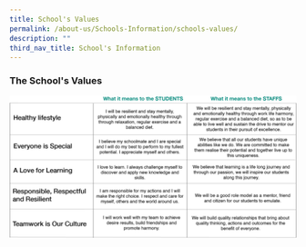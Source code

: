 ```yaml
---
title: School's Values
permalink: /about-us/Schools-Information/schools-values/
description: ""
third_nav_title: School's Information
---
```

### **The School's Values**

![](/images/values.png)